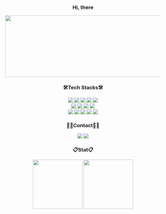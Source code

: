 <div align= "center">

<!--자기소개-->
### Hi, there

<a href="https://www.gitanimals.org/en_US?utm_medium=image&utm_source=soomae1&utm_content=farm">
<img src="https://render.gitanimals.org/farms/soomae1" width="1000" height="200"/>
</a>


<h3>🛠Tech Stacks🛠</h3>
    <div style="margin: 0 auto; text-align: center;" align= "center"> <img src="https://img.shields.io/badge/Java-007396?style=flat-square&logo=Java&logoColor=white">
      <img src="https://img.shields.io/badge/Spring-6DB33F?style=flat-square&logo=Spring&logoColor=white">
      <img src="https://img.shields.io/badge/Spring Boot-6DB33F?style=flat-square&logo=Spring Boot&logoColor=white">
      <img src="https://img.shields.io/badge/Spring Data JPA-6DB33F?style=flat-square&logo=Spring&logoColor=white"/>
      <img src="https://img.shields.io/badge/MySQL-4479A1?style=flat-square&logo=MySQL&logoColor=white">
      <br>
      <img src="https://img.shields.io/badge/HTML5-E34F26?style=flat-square&logo=HTML5&logoColor=white">
      <img src="https://img.shields.io/badge/CSS3-1572B6?style=flat-square&logo=CSS3&logoColor=white">
      <img src="https://img.shields.io/badge/Javascript-F7DF1E?style=flat-square&logo=Javascript&logoColor=white">
      <img src="https://img.shields.io/badge/Thymeleaf-005F0F?style=flat-square&logo=Thymeleaf&logoColor=white"/>
      <br>
      <img src="https://img.shields.io/badge/Figma-F24E1E?style=flat-square&logo=Figma&logoColor=white">
      <img src="https://img.shields.io/badge/Git-F05032?style=flat-square&logo=Git&logoColor=white">
      <img src="https://img.shields.io/badge/Github-181717?style=flat-square&logo=Github&logoColor=white">
      <img src="https://img.shields.io/badge/Notion-F3F3F3?style=flat-square&logo=notion&logoColor=black">
      <img src="https://img.shields.io/badge/IntelliJ IDEA-000000?style=flat-square&logo=IntelliJ IDEA&logoColor=white"/>
      <br></div>


<h3>🧑‍💻Contact🧑‍💻</h3>
<a href=mailto:pepsisoomae@gmail.com> 
<img src="https://img.shields.io/badge/Gmail-EA4335?style=flat-square&logo=Gmail&logoColor=white&link=mailto:pepsisoomae@gmail.com"></a>
<a href=https://soomae1.github.io/development-blog/> 
<img src="https://img.shields.io/badge/Velog-20C997?style=flat-square&logo=Velog&logoColor=white&link=https://soomae1.github.io/development-blog/"></a>

  
<h3>📋Stat📋</h3>
<img src="https://github-readme-stats.vercel.app/api?username=soomae1&show_icons=true&theme=radical" height="160"/>
<img src="https://github-readme-stats.vercel.app/api/top-langs/?username=soomae1&layout=compact&theme=omni" height="160"/>
<br>

</div>















